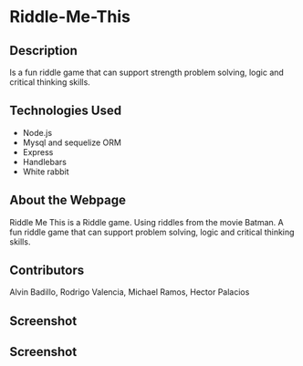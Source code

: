# Riddle-Me-This

## Description
 
 Is a fun riddle game that can support strength problem solving, logic and critical thinking skills.

## Technologies Used

- Node.js
- Mysql and sequelize ORM
- Express
- Handlebars
- White rabbit

## About the Webpage

Riddle Me This is a Riddle game. Using riddles from the movie Batman. A fun riddle game that can support problem solving, logic and critical thinking skills.


## Contributors

  Alvin Badillo, Rodrigo Valencia, Michael Ramos, Hector Palacios


## Screenshot



## Screenshot
